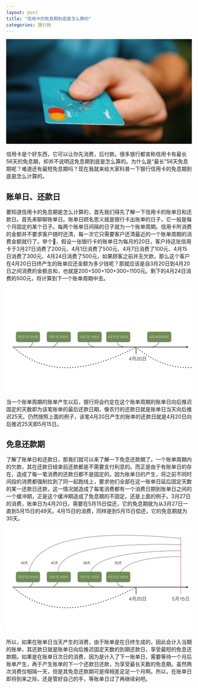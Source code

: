 ```yaml
---
layout: post
title: "信用卡的免息期到底是怎么算的"
categories: 银行狗
---
```


![IMG_0002](https://raw.githubusercontent.com/yingztao/blog-images/main/2023/10/15/IMG_0002.JPG)

信用卡是个好东西，它可以让你先消费，后付款。很多银行都宣称信用卡有最长56天的免息期，却并不说明这免息期到底是怎么算的。为什么是“最长”56天免息期呢？难道还有最短免息期吗？现在我就来给大家科普一下银行信用卡的免息期到底是怎么计算的。

## 账单日、还款日

要知道信用卡的免息期是怎么计算的，首先我们得先了解一下信用卡的账单日和还款日。首先来聊聊账单日。账单日顾名思义就是银行卡出账单的日子，它一般是每个月固定的某个日子。每两个账单日间隔的日子就为一个账单周期。信用卡所消费的金额并不要求客户随时还清，每一次它只需要客户还清最近的一个账单周期的消费金额就行了。举个🌰，假设一张银行卡的账单日为每月的20日，客户持这张信用卡于3月27日消费了200元、4月1日消费了500元、4月7日消费了100元、4月15日消费了300元、4月24日消费了500元，如果顾客之前并无欠款，那么这个客户在4月20日日终产生的账单应还金额为多少钱呢？那就应该是自3月20日到4月20日之间消费的金额总和，也就是200+500+100+300=1100元。剩下的4月24日消费的500元，将计算到下一个账单周期中去。

![IMG_0003](https://raw.githubusercontent.com/yingztao/blog-images/main/2023/10/15/IMG_0003.JPG)

当一个账单周期的账单产生以后，银行将会约定在这个账单周期的账单日向后推迟固定的天数即为该笔账单的最后还款日期，像农行的还款日就是账单日当天向后推迟25天。仍然按照上面的例子，该笔4月20日产生的账单的还款日就是4月20日向后推迟25天即5月15日。

## 免息还款期

了解了账单日和还款日，那我们就可以来了解一下免息还款期了。一个账单周期内的欠款，其在还款日结束前还款都是不需要支付利息的。而正是由于有账单日的存在，造成了每一笔消费的还款日都不是固定的。因为账单日的产生，将之前不同时间段的消费都强制拉到了同一起跑线上，要求他们全部在这一账单日延后固定天数的某一还款日还款，这一情况就造成了每笔消费都有一个消费日期到账单日之间的一个缓冲期，正是这个缓冲期造成了免息期的不固定。还是上面的例子。3月27日的消费，账单日为4月20日，需要在5月15日偿还，它的免息期就为从3月27日一直到5月15日的49天。4月15日的消费，同样是到5月15日偿还，它的免息期就为30天。

![IMG_0004](https://raw.githubusercontent.com/yingztao/blog-images/main/2023/10/15/IMG_0004.JPG)

所以，如果在账单日当天产生的消费，由于账单是在日终生成的，因此会计入当期的账单，其还款日就是账单日向后推迟固定天数的到期还款日，享受最短的免息还款期。如果是在账单日次日的消费，因为是计入了下一账单日，需要等待一个月后账单产生，再于产生账单的下一个还款日还款，为享受最长天数的免息期。虽然两次消费仅相隔一天，但是其免息还款期可是得相差足足一个月啊。所以，在账单日即将到来之际，还是管好自己的手，等账单日过了再继续剁吧。